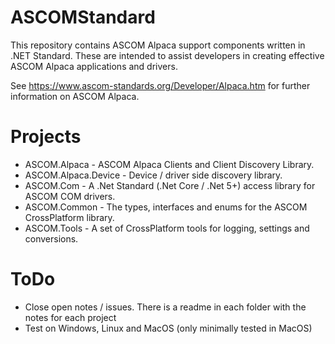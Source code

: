 # ASCOMStandard
This repository contains ASCOM Alpaca support components written in .NET Standard. These are intended to assist developers in creating effective ASCOM Alpaca applications and drivers.

See https://www.ascom-standards.org/Developer/Alpaca.htm for further information on ASCOM Alpaca.

# Projects
* ASCOM.Alpaca - ASCOM Alpaca Clients and Client Discovery Library.
* ASCOM.Alpaca.Device - Device / driver side discovery library.
* ASCOM.Com - A .Net Standard (.Net Core / .Net 5+) access library for ASCOM COM drivers.
* ASCOM.Common - The types, interfaces and enums for the ASCOM CrossPlatform library. 
* ASCOM.Tools - A set of CrossPlatform tools for logging, settings and conversions.

# ToDo
* Close open notes / issues. There is a readme in each folder with the notes for each project
* Test on Windows, Linux and MacOS (only minimally tested in MacOS)